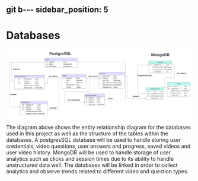 git b---
sidebar_position: 5
---

# Databases

![Alt Text](documentation/static/img/Database_ERD_Diagram.png)

The diagram above shows the entity relationship diagram for the databases used in this project as well as the structure of the tables within the databases. A postgresSQL database will be used to handle storing user credentials, video questions, user answers and progress, saved videos and user video history. MongoDB will be used to handle storage of user analytics such as clicks and session times due to its ability to handle unstructured data well. The databases will be linked in order to collect analytics and observe trends related to different video and question types.